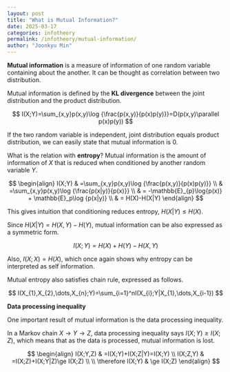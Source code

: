 ```yaml
---
layout: post
title: "What is Mutual Information?"
date: 2025-03-17
categories: infotheory
permalink: /infotheory/mutual-information/
author: "Joonkyu Min"
---
```



**Mutual information** is a measure of information of one random variable containing about the another.
It can be thought as correlation between two distribution.

Mutual information is defined by the **KL divergence** between the joint distribution and the product distribution.

$$
I(X;Y)=\sum_{x,y}p(x,y)\log {\frac{p(x,y)}{p(x)p(y)}}=D(p(x,y)\parallel p(x)p(y))
$$

If the two random variable is independent, joint distribution equals product distribution, we can easily state that mutual information is 0.

What is the relation with **entropy**?
Mutual information is the amount of information of $X$ that is reduced when conditioned by another random variable $Y$.

$$
\begin{align}
I(X;Y) & =\sum_{x,y}p(x,y)\log {\frac{p(x,y)}{p(x)p(y)}} \\
 & =\sum_{x,y}p(x,y)\log {\frac{p(x|y)}{p(x)}} \\
 & = -\mathbb{E}_{p}\log{p(x)} + \mathbb{E}_p\log {p(x|y)} \\
 & = H(X)-H(X|Y)
\end{align}
$$

This gives intuition that conditioning reduces entropy, $H(X|Y)\le H(X)$.

Since $H(X|Y)=H(X,Y)-H(Y)$, mutual information can be also expressed as a symmetric form.

$$
I(X;Y)=H(X)+H(Y)-H(X,Y)
$$

Also, $I(X;X)=H(X)$, which once again shows why entropy can be interpreted as self information.

Mutual entropy also satisfies chain rule, expressed as follows.

$$
I(X_{1},X_{2},\dots,X_{n};Y)=\sum_{i=1}^nI(X_{i};Y|X_{1},\dots,X_{i-1})
$$


**Data processing inequality**

One important result of mutual information is the data processing inequality.

In a Markov chain $X\to Y\to Z$, data processing inequality says $I(X;Y)\ge I(X;Z)$, which means that as the data is processed, mutual information is lost.

$$
\begin{align}
I(X;Y,Z) & =I(X;Y)+I(X;Z|Y)=I(X;Y) \\
I(X;Z,Y) & =I(X;Z)+I(X;Y|Z)\ge I(X;Z) \\ \\
\therefore I(X;Y) & \ge I(X;Z)
\end{align}
$$



